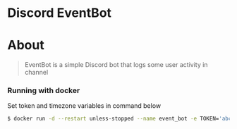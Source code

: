 # Discord EventBot

# About
> EventBot is a simple Discord bot that logs some user activity in channel
> 
### Running with docker
Set token and timezone variables in command below
```sh
$ docker run -d --restart unless-stopped --name event_bot -e TOKEN='abcde' -e TIME_ZONE=5 ghcr.io/woodiedudy/discord-eventbot:latest
```
